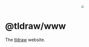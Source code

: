<div style="text-align: center; transform: scale(.5);">
  <img src="https://github.com/tldraw/tldraw/raw/main/assets/card-repo.png"/>
</div>

# @tldraw/www

The [tldraw](https://tldraw.com) website.
